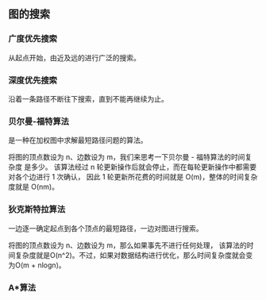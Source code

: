 ## 图的搜索

### 广度优先搜索
从起点开始，由近及远的进行广泛的搜索。

### 深度优先搜索
沿着一条路径不断往下搜索，直到不能再继续为止。

### 贝尔曼-福特算法
是一种在加权图中求解最短路径问题的算法。  

将图的顶点数设为 n、边数设为 m，我们来思考一下贝尔曼 - 福特算法的时间复杂度 是多少。
该算法经过 n 轮更新操作后就会停止，而在每轮更新操作中都需要对各个边进行 1 次确认，
因此 1 轮更新所花费的时间就是 O(m)，整体的时间复杂度就是 O(nm)。

### 狄克斯特拉算法
一边逐一确定起点到各个顶点的最短路径，一边对图进行搜索。  

将图的顶点数设为 n、边数设为 m，那么如果事先不进行任何处理，
该算法的时 间复杂度就是O(n^2)。不过，如果对数据结构进行优化，那么时间复杂度就会变为O(m + nlogn)。

### A*算法
